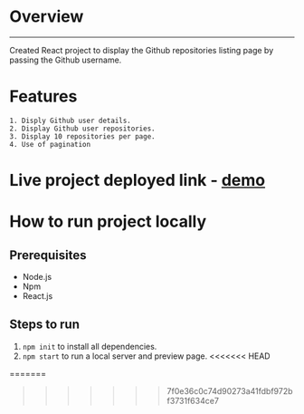 # Overview
---
Created React project to display the Github repositories listing page by passing the Github username.
# Features
    1. Disply Github user details.
    2. Display Github user repositories.
    3. Display 10 repositories per page.
    4. Use of pagination
# Live project deployed link - [demo](demo)
# How to run project locally
## Prerequisites 
- Node.js
- Npm
- React.js
## Steps to run
1. `npm init` to install all dependencies.
2. `npm start` to run a local server and preview page.
<<<<<<< HEAD

=======
>>>>>>> 7f0e36c0c74d90273a41fdbf972bf3731f634ce7

